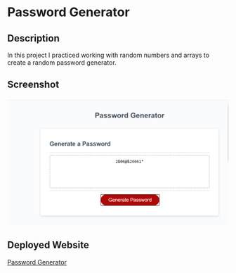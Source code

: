 # Password Generator


## Description  
In this project I practiced working with random numbers and arrays to create a random password generator.


## Screenshot  
![Screenshot of application](./assets/images/screenshot.PNG)
  

## Deployed Website  
[Password Generator](https://creepyfish0226.github.io/password/)


